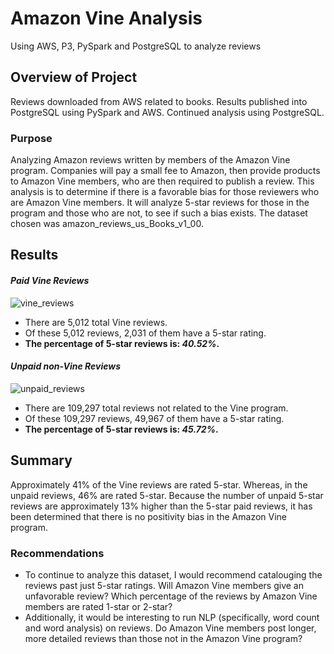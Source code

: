 # Amazon Vine Analysis

Using AWS, P3, PySpark and PostgreSQL to analyze reviews

## Overview of Project

Reviews downloaded from AWS related to books. Results published into PostgreSQL using PySpark and AWS. Continued analysis using PostgreSQL.

### Purpose

Analyzing Amazon reviews written by members of the Amazon Vine program. Companies will pay a small fee to Amazon, then provide products to Amazon Vine members, who are then required to publish a review. This analysis is to determine if there is a favorable bias for those reviewers who are Amazon Vine members. It will analyze 5-star reviews for those in the program and those who are not, to see if such a bias exists.
The dataset chosen was amazon_reviews_us_Books_v1_00.

## Results

#### *Paid Vine Reviews*

![vine_reviews](https://user-images.githubusercontent.com/108373151/197402487-424c77e3-3b68-4baf-be5e-65524b42d399.jpg)

- There are 5,012 total Vine reviews.
- Of these 5,012 reviews, 2,031 of them have a 5-star rating.
- **The percentage of 5-star reviews is: _40.52%_.**

#### *Unpaid non-Vine Reviews*

![unpaid_reviews](https://user-images.githubusercontent.com/108373151/197402502-bb4aaf42-25d6-46ba-83a1-48ee9fa9bcc6.jpg)

- There are 109,297 total reviews not related to the Vine program.
- Of these 109,297 reviews, 49,967 of them have a 5-star rating.
- **The percentage of 5-star reviews is: _45.72%_.**

## Summary

Approximately 41% of the Vine reviews are rated 5-star. Whereas, in the unpaid reviews, 46% are rated 5-star. Because the number of unpaid 5-star reviews are approximately 13% higher than the 5-star paid reviews, it has been determined that there is no positivity bias in the Amazon Vine program.

### Recommendations

- To continue to analyze this dataset, I would recommend catalouging the reviews past just 5-star ratings. Will Amazon Vine members give an unfavorable review? Which percentage of the reviews by Amazon Vine members are rated 1-star or 2-star? 
- Additionally, it would be interesting to run NLP (specifically, word count and word analysis) on reviews. Do Amazon Vine members post longer, more detailed reviews than those not in the Amazon Vine program?



